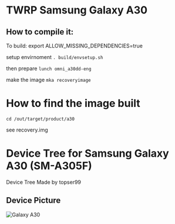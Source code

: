 # TWRP Samsung Galaxy A30

## How to compile it:

To build:
export ALLOW_MISSING_DEPENDENCIES=true

setup envirnoment
`. build/envsetup.sh`

then prepare
`lunch omni_a30dd-eng`

make the image
`mka recoveryimage`

# How to find the image built

`cd /out/target/product/a30`

see recovery.img

# Device Tree for Samsung Galaxy A30 (SM-A305F)

Device Tree Made by topser99


## Device Picture

![Galaxy A30](https://fdn2.gsmarena.com/vv/bigpic/samsung-galaxy-a30.jpg "Galaxy A30")

